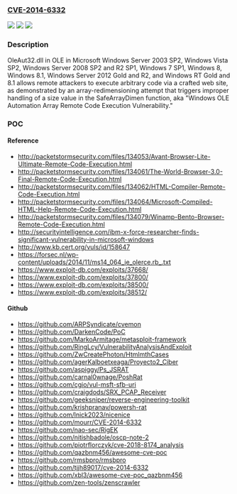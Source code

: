 ### [CVE-2014-6332](https://cve.mitre.org/cgi-bin/cvename.cgi?name=CVE-2014-6332)
![](https://img.shields.io/static/v1?label=Product&message=n%2Fa&color=blue)
![](https://img.shields.io/static/v1?label=Version&message=n%2Fa&color=blue)
![](https://img.shields.io/static/v1?label=Vulnerability&message=n%2Fa&color=brighgreen)

### Description

OleAut32.dll in OLE in Microsoft Windows Server 2003 SP2, Windows Vista SP2, Windows Server 2008 SP2 and R2 SP1, Windows 7 SP1, Windows 8, Windows 8.1, Windows Server 2012 Gold and R2, and Windows RT Gold and 8.1 allows remote attackers to execute arbitrary code via a crafted web site, as demonstrated by an array-redimensioning attempt that triggers improper handling of a size value in the SafeArrayDimen function, aka "Windows OLE Automation Array Remote Code Execution Vulnerability."

### POC

#### Reference
- http://packetstormsecurity.com/files/134053/Avant-Browser-Lite-Ultimate-Remote-Code-Execution.html
- http://packetstormsecurity.com/files/134061/The-World-Browser-3.0-Final-Remote-Code-Execution.html
- http://packetstormsecurity.com/files/134062/HTML-Compiler-Remote-Code-Execution.html
- http://packetstormsecurity.com/files/134064/Microsoft-Compiled-HTML-Help-Remote-Code-Execution.html
- http://packetstormsecurity.com/files/134079/Winamp-Bento-Browser-Remote-Code-Execution.html
- http://securityintelligence.com/ibm-x-force-researcher-finds-significant-vulnerability-in-microsoft-windows
- http://www.kb.cert.org/vuls/id/158647
- https://forsec.nl/wp-content/uploads/2014/11/ms14_064_ie_olerce.rb_.txt
- https://www.exploit-db.com/exploits/37668/
- https://www.exploit-db.com/exploits/37800/
- https://www.exploit-db.com/exploits/38500/
- https://www.exploit-db.com/exploits/38512/

#### Github
- https://github.com/ARPSyndicate/cvemon
- https://github.com/DarkenCode/PoC
- https://github.com/MarkoArmitage/metasploit-framework
- https://github.com/RingLcy/VulnerabilityAnalysisAndExploit
- https://github.com/ZwCreatePhoton/HtmlmthCases
- https://github.com/agerKalboetxeaga/Proyecto2_Ciber
- https://github.com/aspiggy/Ps_JSRAT
- https://github.com/carnal0wnage/PoshRat
- https://github.com/cgio/vul-msft-sfb-uri
- https://github.com/craigdods/SRX_PCAP_Receiver
- https://github.com/geeksniper/reverse-engineering-toolkit
- https://github.com/krishpranav/powersh-rat
- https://github.com/lnick2023/nicenice
- https://github.com/mourr/CVE-2014-6332
- https://github.com/nao-sec/RigEK
- https://github.com/nitishbadole/oscp-note-2
- https://github.com/piotrflorczyk/cve-2018-8174_analysis
- https://github.com/qazbnm456/awesome-cve-poc
- https://github.com/rmsbpro/rmsbpro
- https://github.com/tjjh89017/cve-2014-6332
- https://github.com/xbl3/awesome-cve-poc_qazbnm456
- https://github.com/zen-tools/zenscrawler

